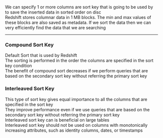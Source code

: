 We can specify 1 or more columns are sort key that is going to be used by to save the inserted data in sorted order on disc  
Redshift stores columnar data in 1 MB blocks. The min and max values of these blocks are also saved as metadata. If we sort the data then we can very efficiently find the data that we are searching

---

### Compound Sort Key

Default Sort that is used by Redshift  
The sorting is performed in the order the columns are specified in the sort key condition  
The benefit of compound sort decreases if we perform queries that are based on the secondary sort key without referring the primary sort key

### Interleaved Sort Key

This type of sort key gives equal importance to all the columns that are specified in the sort key  
They improve performance even if we use queries that are based on the secondary sort key without referring the primary sort key  
Interleaved sort key can is beneficial on large tables  
Interleaved sort key should not be used on columns with monotonically increasing attributes, such as identity columns, dates, or timestamps

